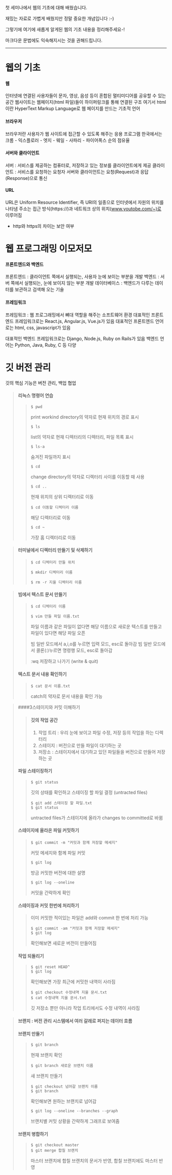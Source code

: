 첫 세미나에서 웹의 기초에 대해 배웠습니다.

재밌는 자료로 가볍게 배웠지만 정말 중요한 개념입니다 :-)

그렇기에 여기에 새롭게 알게된 웹의 기초 내용을 정리해주세요-!

마크다운 문법에도 익숙해지시는 것을 권해드립니다.

---------------------------------------------


웹의 기초
==========
#### 웹 
인터넷에 연결된 사용자들이 문자, 영상, 음성 등이 혼합된 멀티미디어를 공유할 수 있는 공간
웹사이트는 웹페이지(html 파일)들이 하이퍼링크를 통해 연결된 구조
여기서 html이란 HyperText Markup Language로 웹 페이지를 만드는 기초적 언어

#### 브라우저
브라우저란 사용자가 웹 사이트에 접근할 수 있도록 해주는 응용 프로그램
한국에서는 크롬 - 익스플로러 - 엣지 - 웨일 - 사파리 - 파이어폭스 순의 점유율

#### 서버와 클라이언트
서버 : 서비스를 제공하는 컴퓨터로, 저장하고 있는 정보를 클라이언트에게 제공
클라이언트 : 서비스를 요청하는 요청자
서버와 클라이언트는 요청(Request)과 응답(Response)으로 통신

#### URL
URL은 Uniform Resource Identifier, 즉 URI의 일종으로 인터넷에서 자원의 위치를 나타냄
주소는 접근 방식(https://)과 네트워크 상의 위치(www.youtobe.com/~)로 이루어짐
+ http와 https의 차이는 보안 여부

웹 프로그래밍 이모저모 
====================

#### 프론트엔드와 백엔드
프론트엔드 : 클라이언트 쪽에서 실행되는, 사용자 눈에 보이는 부분을 개발
백엔드 : 서버 쪽에서 실행되는, 눈에 보이지 않는 부분 개발
데이터베이스 : 백엔드가 다루는 데이터를 보관하고 검색해 오는 기술

#### 프레임워크
프레임워크 : 웹 프로그래밍에서 뼈대 역할을 해주는 소프트웨어 환경
대표적인 프론트엔드 프레임워크로는 React.js, Angular.js, Vue.js가 있음
대표적인 프론트엔드 언어로는 html, css, javascript가 있음

대표적인 백엔드 프레임워크로는 Django, Node.js, Ruby on Rails가 있음
백엔드 언어는 Python, Java, Ruby, C 등 다양

깃 버전 관리
=============

깃의 핵심 기능은 버전 관리, 백업 협업

> #### 리눅스 명령어 연습
> > <pre><code>$ pwd</code></pre>
> > print workind directory의 약자로 현재 위치의 경로 표시
> >
> > <pre><code>$ ls</code></pre>
> > list의 약자로 현재 디렉터리의 디렉터리, 파일 목록 표시
> >
> > <pre><code>$ ls-a</code></pre>
> > 숨겨진 파일까지 표시
> >
> > <pre><code>$ cd</code></pre>
> > change directory의 약자로 디렉터리 사이를 이동할 때 사용
> >
> > <pre><code>$ cd ..</code></pre>
> >현재 위치의 상위 디렉터리로 이동
> >
> > <pre><code>$ cd 이동할 디렉터리 이름</code></pre>
> > 해당 디렉터리로 이동
> >
> ><pre><code>$ cd ~</code></pre>
> >가장 홈 디렉터리로 이동

> #### 터미널에서 디렉터리 만들기 및 삭제하기
> ><pre><code>$ cd 디렉터리 만들 위치</code></pre>
> ><pre><code>$ mkdir 디렉터리 이름</code></pre>
> ><pre><code>$ rm -r 지울 디렉터리 이름</code></pre>

> #### 빔에서 텍스트 문서 만들기
> ><pre><code>$ cd 디렉터리 이름</code></pre>
> ><pre><code>$ vim 만들 파일 이름.txt</code></pre>
> >파일 이름과 같은 파일이 없다면 해당 이름으로 새로운 텍스트를 만들고 파일이 있다면 해당 파일 오픈
> >
> > 빔 일반 모드에서 a,i,o를 누르면 입력 모드, esc로 돌아감
> >빔 일반 모드에서 콜론(:)누르면 명령행 모드, esc로 돌아감
> >
> > :wq 저장하고 나가기 (write & quit)
> >
> #### 텍스트 문서 내용 확인하기
> ><pre><code>$ cat 문서 이름.txt</code></pre>
> >catch의 약자로 문서 내용을 확인 가능

> ####3스테이지와 커밋 이해하기
> > #### 깃의 작업 공간
> >1. 작업 트리 : 우리 눈에 보이고 파일 수정, 저장 등의 작업을 하는 디렉터리
> >2. 스테이지 : 버전으로 만들 파일이 대기하는 곳
> >3. 저장소 : 스테이지에서 대기하고 있던 파일들을 버전으로 만들어 저장하는 곳
>
> #### 파일 스테이징하기
> ><pre><code>$ git status</code></pre>
> >깃의 상태를 확인하고 스테이징 할 파일 결정 (untracted files)
> >
> ><pre><code>$ git add 스테이징 할 파일.txt
> >$ git status</code></pre>
> >untracted files가 스테이지에 올라가 changes to committed로 바뀜
>
> #### 스테이지에 올라온 파일 커밋하기
> ><pre><code>$ git commit -m "커밋과 함께 저장할 메세지"</code></pre>
> >커밋 메세지와 함께 파일 커밋
> >
> ><pre><code>$ git log</code></pre>
> >방금 커밋한 버전에 대한 설명
> >
> ><pre><code>$ git log --oneline</code></pre>
> >커밋을 간략하게 확인
>
> #### 스테이징과 커밋 한번에 처리하기
> >이미 커밋한 적이있는 파일은 add와 commit 한 번에 처리 가능
> ><pre><code>$ git commit -am "커밋과 함께 저장할 메세지"
> >$ git log</code></pre>
> >확인해보면 새로운 버전이 만들어짐
> >
> #### 작업 되돌리기
> ><pre><code>$ git reset HEAD^
> >$ git log</code></pre>
> >확인해보면 가장 최근에 커밋한 내역이 사라짐
> >
> ><pre><code>$ git checkout 수정내역 지울 문서.txt
> >$ cat 수정내역 지울 문서.txt</code></pre>
> >깃 저장소 뿐만 아니라 작업 트리에서도 수정 내역이 사라짐

> #### 브랜치 : 버전 관리 시스템에서 여러 갈래로 퍼지는 데이터 흐름
>
> #### 브랜치 만들기
> ><pre><code>$ git branch </code></pre>
> >현재 브랜치 확인
> >
> ><pre><code>$ git branch 새로운 브랜치 이름</code></pre>
> >새 브랜치 만들기
> >
> ><pre><code>$ git checkout 넘어갈 브랜치 이름
> >$ git branch</code></pre>
> >확인해보면 원하는 브랜치로 넘어감
> >
> ><pre><code>$ git log --oneline --branches --graph</code></pre>
> >브랜치별 커밋 상황을 간략하게 그래프로 보여줌
>
> #### 브랜치 병합하기
> ><pre><code>$ git checkout master
> >$ git merge 합칠 브랜치</code></pre>
> >마스터 브랜치에 합칠 브랜치의 문서가 반영, 합칠 브랜치에도 마스터 반영
